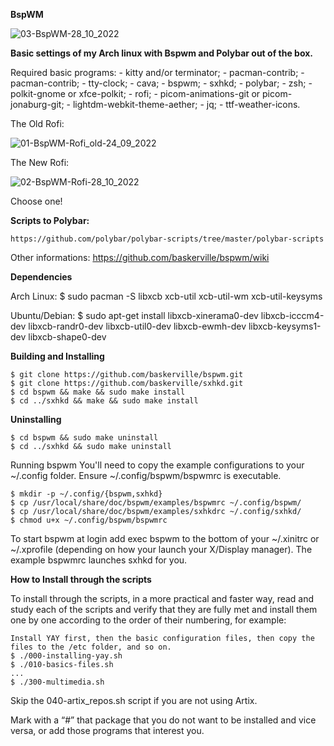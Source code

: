 **BspWM**

![03-BspWM-28_10_2022](https://user-images.githubusercontent.com/13444013/198607374-488a57ee-e00c-42ce-a5f7-fcdc589ca011.png)

**Basic settings of my Arch linux with Bspwm and Polybar out of the box.**

Required basic programs:
	- kitty and/or terminator;	- pacman-contrib;	- pacman-contrib;	- tty-clock;	- cava;	- bspwm;	- sxhkd;	- polybar;	- zsh;	- polkit-gnome or xfce-polkit;	- rofi;	- picom-animations-git or picom-jonaburg-git;	- lightdm-webkit-theme-aether;	- jq;	- ttf-weather-icons.

The Old Rofi:

![01-BspWM-Rofi_old-24_09_2022](https://user-images.githubusercontent.com/13444013/198607770-6eb3ac65-e095-4008-bff8-255ac31739d5.png)

The New Rofi:

![02-BspWM-Rofi-28_10_2022](https://user-images.githubusercontent.com/13444013/198608256-0cf73704-00d0-445c-9c26-9c34d7fbf9a3.png)
 
Choose one!

**Scripts to Polybar:**

	https://github.com/polybar/polybar-scripts/tree/master/polybar-scripts

Other informations: 	https://github.com/baskerville/bspwm/wiki

**Dependencies**

Arch Linux: 	$ sudo pacman -S libxcb xcb-util xcb-util-wm xcb-util-keysyms

Ubuntu/Debian: 	$ sudo apt-get install libxcb-xinerama0-dev libxcb-icccm4-dev libxcb-randr0-dev libxcb-util0-dev libxcb-ewmh-dev libxcb-keysyms1-dev libxcb-shape0-dev

**Building and Installing**

	$ git clone https://github.com/baskerville/bspwm.git
	$ git clone https://github.com/baskerville/sxhkd.git
	$ cd bspwm && make && sudo make install
	$ cd ../sxhkd && make && sudo make install

**Uninstalling**

	$ cd bspwm && sudo make uninstall
	$ cd ../sxhkd && sudo make uninstall

Running bspwm
You'll need to copy the example configurations to your ~/.config folder. Ensure ~/.config/bspwm/bspwmrc is executable.

	$ mkdir -p ~/.config/{bspwm,sxhkd}
	$ cp /usr/local/share/doc/bspwm/examples/bspwmrc ~/.config/bspwm/
	$ cp /usr/local/share/doc/bspwm/examples/sxhkdrc ~/.config/sxhkd/
	$ chmod u+x ~/.config/bspwm/bspwmrc

To start bspwm at login add exec bspwm to the bottom of your ~/.xinitrc or ~/.xprofile (depending on how your launch your X/Display manager). The example bspwmrc launches sxhkd for you.

**How to Install through the scripts**

To install through the scripts, in a more practical and faster way, read and study each of the scripts and verify that they are fully met and install them one by one according to the order of their numbering, for example:

	Install YAY first, then the basic configuration files, then copy the files to the /etc folder, and so on.
	$ ./000-installing-yay.sh
	$ ./010-basics-files.sh
	...
	$ ./300-multimedia.sh

Skip the 040-artix_repos.sh script if you are not using Artix.

Mark with a “#” that package that you do not want to be installed and vice versa, or add those programs that interest you.
